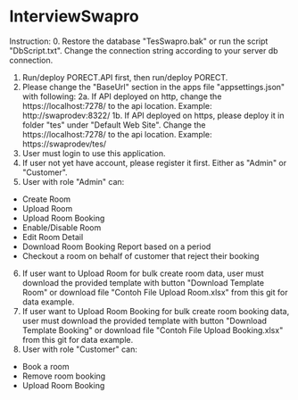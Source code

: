 # InterviewSwapro

Instruction:
0. Restore the database "TesSwapro.bak" or run the script "DbScript.txt". Change the connection string according to your server db connection.
1. Run/deploy PORECT.API first, then run/deploy PORECT.
2. Please change the "BaseUrl" section in the apps file "appsettings.json" with following:
2a. If API deployed on http, change the https://localhost:7278/ to the api location. Example: http://swaprodev:8322/ 1b. If API deployed on https, please deploy it in folder "tes" under "Default Web Site". Change the https://localhost:7278/ to the api location. Example: https://swaprodev/tes/
3. User must login to use this application.
4. If user not yet have account, please register it first. Either as "Admin" or "Customer".
5. User with role "Admin" can:
- Create Room
- Upload Room
- Upload Room Booking
- Enable/Disable Room
- Edit Room Detail
- Download Room Booking Report based on a period
- Checkout a room on behalf of customer that reject their booking
6. If user want to Upload Room for bulk create room data, user must download the provided template with button "Download Template Room" or download file "Contoh File Upload Room.xlsx" from this git for data example.
7. If user want to Upload Room Booking for bulk create room booking data, user must download the provided template with button "Download Template Booking" or download file "Contoh File Upload Booking.xlsx" from this git for data example.
8. User with role "Customer" can:
- Book a room
- Remove room booking 
- Upload Room Booking
